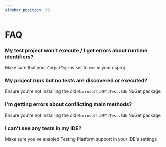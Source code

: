 ```yaml
---
sidebar_position: 99
---
```


# FAQ

### My test project won't execute / I get errors about runtime identifiers?

Make sure that your `OutputType` is set to `exe` in your csproj

### My project runs but no tests are discovered or executed?

Ensure you're not installing the old `Microsoft.NET.Test.Sdk` NuGet package

### I'm getting errors about conflicting main methods?

Ensure you're not installing the old `Microsoft.NET.Test.Sdk` NuGet package

### I can't see any tests in my IDE?

Make sure you've enabled Testing Platform support in your IDE's settings

